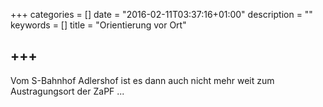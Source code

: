 +++
categories = []
date = "2016-02-11T03:37:16+01:00"
description = ""
keywords = []
title = "Orientierung vor Ort"

+++
---
Vom S-Bahnhof Adlershof ist es dann auch nicht mehr weit zum Austragungsort der ZaPF ...
